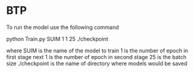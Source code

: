 # BTP
To run the model use the following command

python Train.py SUIM 1 1 25 ./checkpoint


where SUIM is the name of the model to train 
1 is the number of epoch in first stage
next 1 is the number of epoch in second stage
25 is the batch size
./checkpoint is the name of directory where models would be saved



